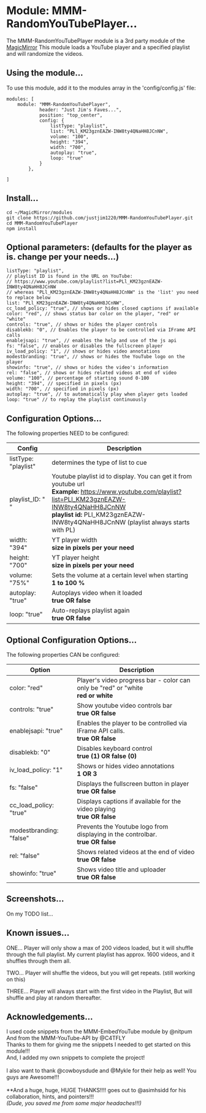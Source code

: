 # Module: MMM-RandomYouTubePlayer...

The MMM-RandomYouTubePlayer module is a 3rd party module of the <a href=https://github.com/MichMich/MagicMirror/tree/developMagicMirror>MagicMirror</a>
This module loads a YouTube player and a specified playlist and will randomize the videos.

## Using the module...

To use this module, add it to the modules array in the 'config/config.js' file:
```
modules: [
	module: "MMM-RandomYouTubePlayer",
			header: "Just Jim's Faves...",
			position: "top_center",
			config: {
				listType: "playlist",
				list: "PLl_KM23gznEAZW-INW8ty4QNaHH8JCnNW",
				volume: "100",
				height: "394",
				width: "700",
				autoplay: "true",
				loop: "true"
			}
		},

]
```

## Install...
```
cd ~/MagicMirror/modules
git clone https://github.com/justjim1220/MMM-RandomYouTubePlayer.git
cd MMM-RandomYouTubePlayer
npm install
```

## Optional parameters: (defaults for the player as is. change per your needs...)
```
listType: "playlist",
// playlist ID is found in the URL on YouTube:
// https://www.youtube.com/playlist?list=PLl_KM23gznEAZW-INW8ty4QNaHH8JCnNW
// whereas "PLl_KM23gznEAZW-INW8ty4QNaHH8JCnNW" is the 'list' you need to replace below
list: "PLl_KM23gznEAZW-INW8ty4QNaHH8JCnNW",
cc_load_policy: "true", // shows or hides closed captions if available
color: "red", // shows status bar color on the player, "red" or "white"
controls: "true", // shows or hides the player controls
disablekb: "0", // Enables the player to be controlled via IFrame API calls
enablejsapi: "true", // enables the help and use of the js api
fs: "false", // enables or disables the fullscreen player
iv_load_policy: "1", // shows or hides video annotations
modestbranding: "true", // shows or hides the YouTube logo on the player
showinfo: "true", // shows or hides the video's information
rel: "false", // shows or hides related videos at end of video
volume: "100", // percentage of starting sound 0-100
height: "394", // specified in pixels (px)
width: "700", // specified in pixels (px)
autoplay: "true", // to automatically play when player gets loaded
loop: "true" // to replay the playlist continuously
```

## Configuration Options...
The following properties NEED to be configured:

| Config                   | Description
| ------------------------ | ---------------------------------------------------------------------------------------
| listType: "playlist"     | determines the type of list to cue
| playlist_ID: " "         | Youtube playlist id to display. You can get it from youtube url <br> **Example:** https://www.youtube.com/playlist?list=PLl_KM23gznEAZW-INW8ty4QNaHH8JCnNW <br>**playlist id:** PLl_KM23gznEAZW-INW8ty4QNaHH8JCnNW (playlist always starts with PL)
| width: "394"             | YT player width <br> **size in pixels per your need**
| height: "700"            | YT player height <br> **size in pixels per your need**
| volume: "75%"            | Sets the volume at a certain level when starting <br> **1 to 100 %**
| autoplay: "true"         | Autoplays video when it loaded <br> **true OR false**
| loop: "true"             | Auto-replays playlist again <br> **true OR false**

## Optional Configuration Options...
The following properties CAN be configured:

| Option                   | Description
| ------------------------ | -------------------------------------------------------------------------------------
| color: "red"             | Player's video progress bar - color can only be "red" or "white <br> **red or white**
| controls: "true"         | Show youtube video controls bar <br> **true OR false**
| enablejsapi: "true"      | Enables the player to be controlled via IFrame API calls. <br> **true OR false**
| disablekb: "0"           | Disables keyboard control <br> **true (1) OR false (0)**
| iv_load_policy: "1"      | Shows or hides video annotations <br> **1 OR 3**
| fs: "false"              | Displays the fullscreen button in player <br> **true OR false**
| cc_load_policy: "true"   | Displays captions if available for the video playing <br> **true OR false**
| modestbranding: "false"  | Prevents the Youtube logo from displaying in the controlbar. <br> **true OR false**
| rel: "false"             | Shows related videos at the end of video <br> **true OR false**
| showinfo: "true"         | Shows video title and uploader <br> **true OR false**

## Screenshots...

On my TODO list...

## Known issues...

ONE... Player will only show a max of 200 videos loaded, but it will shuffle through the full playlist.
My current playlist has approx. 1600 videos, and it shuffles through them all.

TWO... Player will shuffle the videos, but you will get repeats. (still working on this)

THREE... Player will always start with the first video in the Playlist, But will shuffle and play at random thereafter.

## Acknowledgements...
I used code snippets from the MMM-EmbedYouTube module by @nitpum <br>
And from the MMM-YouTube-API by @C4TFLY <br> 
Thanks to them for giving me the snippets I needed to get started on this module!!! <br>
And, I added my own snippets to complete the project! <br>
<br>
I also want to thank @cowboysdude and @Mykle for their help as well! You guys are Awesome!!! <br>
<br>**And a huge, huge, HUGE THANKS!!!! goes out to @asimhsidd for his collaboration, hints, and pointers!!!
<br><i>(Dude, you saved me from some major headaches!!!)</br></i>
